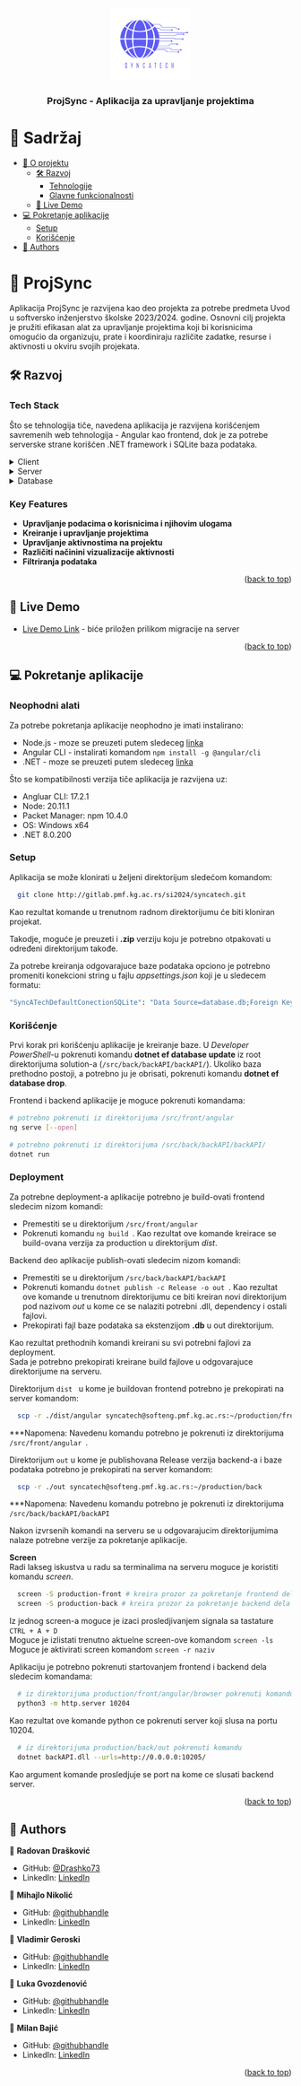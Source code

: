 <a name="readme-top"></a>

<!--
HOW TO USE:
This is an example of how you may give instructions on setting up your project locally.

Modify this file to match your project and remove sections that don't apply.

REQUIRED SECTIONS:
- Table of Contents
- About the Project
  - Built With
  - Live Demo
- Getting Started
- Authors
- Future Features
- Contributing
- Show your support
- Acknowledgements
- License

OPTIONAL SECTIONS:
- FAQ

After you're finished please remove all the comments and instructions!
-->

<div align="center">
  <!-- You are encouraged to replace this logo with your own! Otherwise you can also remove it. -->
  <img src="./docs/images/logo-resized.png" alt="logo" width="140"  height="auto" />
  <br/>

  <h3><b>ProjSync - Aplikacija za upravljanje projektima</b></h3>

</div>

<!-- TABLE OF CONTENTS -->

# 📗 Sadržaj

- [📖 O projektu](#about-project)
  - [🛠 Razvoj](#built-with)
    - [Tehnologije](#tech-stack)
    - [Glavne funkcionalnosti](#key-features)
  - [🚀 Live Demo](#live-demo)
- [💻 Pokretanje aplikacije](#getting-started)
  - [Setup](#setup)
  - [Korišćenje](#usage)
- [👥 Authors](#authors)
<!-- - [🙏 Acknowledgements](#acknowledgements) -->

<!-- PROJECT DESCRIPTION -->

# 📖 ProjSync <a name="about-project"></a>

Aplikacija ProjSync je razvijena kao deo projekta za potrebe predmeta Uvod u softversko inženjerstvo školske 2023/2024. godine. Osnovni cilj projekta je pružiti efikasan alat za upravljanje projektima koji bi korisnicima omogućio da organizuju, prate i koordiniraju različite zadatke, resurse i aktivnosti u okviru svojih projekata.

## 🛠 Razvoj <a name="built-with"></a>

### Tech Stack <a name="tech-stack"></a>

Što se tehnologija tiče, navedena aplikacija je razvijena korišćenjem savremenih web tehnologija - Angular kao frontend, dok je za potrebe serverske strane korišćen .NET framework i SQLite baza podataka.

<details>
  <summary>Client</summary>
  <ul>
    <li><a href="https://angular.io/">
    Angular
    </a>
    ([Dokumentacija](https://gitlab.pmf.kg.ac.rs/si2024/syncatech/-/blob/master/docs/manuals/angular/AngularManual_vPDF.pdf))
    </li>
  </ul>
</details>

<details>
  <summary>Server</summary>
  <ul>
    <li><a href="https://dotnet.microsoft.com/en-us/">.NET</a>
    ([Dokumentacija](https://gitlab.pmf.kg.ac.rs/si2024/syncatech/-/blob/master/docs/manuals/dotnet/DotNETManual_vPDF.pdf))
    </li>
  </ul>
</details>

<details>
<summary>Database</summary>
  <ul>
    <li><a href="https://www.sqlite.org/">SQLite</a>
    ([Dokumentacija](https://gitlab.pmf.kg.ac.rs/si2024/syncatech/-/blob/master/docs/manuals/sqlite/SQLiteManual_vPDF.pdf))
    </li>
  </ul>
</details>

<!-- Features -->

### Key Features <a name="key-features"></a>

- **Upravljanje podacima o korisnicima i njihovim ulogama**
- **Kreiranje i upravljanje projektima**
- **Upravljanje aktivnostima na projektu**
- **Različiti načinini vizualizacije aktivnosti**
- **Filtriranja podataka**

<p align="right">(<a href="#readme-top">back to top</a>)</p>

<!-- LIVE DEMO -->

## 🚀 Live Demo <a name="live-demo"></a>

- [Live Demo Link](http://softeng.pmf.kg.ac.rs:10204) - biće priložen prilikom migracije na server

<p align="right">(<a href="#readme-top">back to top</a>)</p>

<!-- GETTING STARTED -->

## 💻 Pokretanje aplikacije <a name="getting-started"></a>

### Neophodni alati

Za potrebe pokretanja aplikacije neophodno je imati instalirano:
* Node.js - moze se preuzeti putem sledeceg [linka](https://nodejs.org/en/download)
* Angular CLI - instalirati komandom
``` npm install -g @angular/cli ```
* .NET - moze se preuzeti putem sledeceg [linka](https://dotnet.microsoft.com/en-us/download)

Što se kompatibilnosti verzija tiče aplikacija je razvijena uz:
* Angluar CLI: 17.2.1
* Node: 20.11.1
* Packet Manager: npm 10.4.0
* OS: Windows x64
* .NET 8.0.200

### Setup

Aplikacija se može klonirati u željeni direktorijum sledećom komandom:

```sh
  git clone http://gitlab.pmf.kg.ac.rs/si2024/syncatech.git
```

Kao rezultat komande u trenutnom radnom direktorijumu će biti kloniran projekat.

Takodje, moguće je preuzeti i **.zip** verziju koju je potrebno otpakovati u određeni direktorijum takođe.

Za potrebe kreiranja odgovarajuce baze podataka opciono je potrebno promeniti konekcioni string u fajlu _appsettings.json_ koji je u sledecem formatu:
```sh
"SyncATechDefaultConectionSQLite": "Data Source=database.db;Foreign Keys=True"
```

### Korišćenje <a name="usage"></a>

Prvi korak pri korišćenju aplikacije je kreiranje baze. U *Developer PowerShell*-u pokrenuti komandu **dotnet ef database update** iz root direktorijuma solution-a (```/src/back/backAPI/backAPI/```). Ukoliko baza prethodno postoji, a potrebno ju je obrisati, pokrenuti komandu **dotnet ef database drop**.

Frontend i backend aplikacije je moguce pokrenuti komandama:
```sh
# potrebno pokrenuti iz direktorijuma /src/front/angular
ng serve [--open]
```
```sh
# potrebno pokrenuti iz direktorijuma /src/back/backAPI/backAPI/
dotnet run
```
<!--
Example command:

```sh
  rails server
```
--->

<!--
### Run tests

To run tests, run the following command:

Example command:

```sh
  bin/rails test test/models/article_test.rb
```
--->


### Deployment

Za potrebne deployment-a aplikacije potrebno je build-ovati frontend sledecim nizom komandi:
* Premestiti se u direktorijum ```/src/front/angular ```
* Pokrenuti komandu ```ng build ```. Kao rezultat ove komande kreirace se build-ovana verzija za production u direktorijum _dist_.

Backend deo aplikacije publish-ovati sledecim nizom komandi:
* Premestiti se u direktorijum ```/src/back/backAPI/backAPI ```
* Pokrenuti komandu ```dotnet publish -c Release -o out ```. Kao rezultat ove komande u trenutnom direktorijumu ce biti kreiran novi direktorijum pod nazivom _out_ u kome ce se nalaziti potrebni .dll, dependency i ostali fajlovi.
* Prekopirati fajl baze podataka sa ekstenzijom **.db** u out direktorijum.

Kao rezultat prethodnih komandi kreirani su svi potrebni fajlovi za deployment.  
Sada je potrebno prekopirati kreirane build fajlove u odgovarajuce direktorijume na serveru.

Direktorijum ```dist ``` u kome je buildovan frontend potrebno je prekopirati na server komandom:
```sh
  scp -r ./dist/angular syncatech@softeng.pmf.kg.ac.rs:~/production/front
```
***Napomena: Navedenu komandu potrebno je pokrenuti iz direktorijuma ```/src/front/angular ```.

Direktorijum ``` out ``` u kome je publishovana Release verzija backend-a i baze podataka potrebno je prekopirati na server komandom:
```sh
  scp -r ./out syncatech@softeng.pmf.kg.ac.rs:~/production/back
```
***Napomena: Navedenu komandu potrebno je pokrenuti iz direktorijuma ```/src/back/backAPI/backAPI ```

Nakon izvrsenih komandi na serveru se u odgovarajucim direktorijumima nalaze potrebne verzije za pokretanje aplikacije.

**Screen**  
Radi lakseg iskustva u radu sa terminalima na serveru moguce je koristiti komandu _screen_.  
```sh
  screen -S production-front # kreira prozor za pokretanje frontend dela aplikacije
  screen -S production-back # kreira prozor za pokretanje backend dela aplikacije
```
Iz jednog screen-a moguce je izaci prosledjivanjem signala sa tastature ```CTRL + A + D ```  
Moguce je izlistati trenutno aktuelne screen-ove komandom ```screen -ls ```  
Moguce je aktivirati screen komandom ```screen -r naziv ```

Aplikaciju je potrebno pokrenuti startovanjem frontend i backend dela sledecim komandama:  
```sh
  # iz direktorijuma production/front/angular/browser pokrenuti komandu
  python3 -m http.server 10204
```
Kao rezultat ove komande python ce pokrenuti server koji slusa na portu 10204.
```sh
  # iz direktorijuma production/back/out pokrenuti komandu
  dotnet backAPI.dll --urls=http://0.0.0.0:10205/
```
Kao argument komande prosledjuje se port na kome ce slusati backend server.


<!--
Example:

```sh
```
-->

<p align="right">(<a href="#readme-top">back to top</a>)</p>

<!-- AUTHORS -->

## 👥 Authors <a name="authors"></a>

👤 **Radovan Drašković**

- GitHub: [@Drashko73](https://github.com/Drashko73)
- LinkedIn: [LinkedIn](https://linkedin.com/in/radovan-draskovic)

👤 **Mihajlo Nikolić**

- GitHub: [@githubhandle](https://github.com/githubhandle)
- LinkedIn: [LinkedIn](https://linkedin.com/in/linkedinhandle)

👤 **Vladimir Geroski**

- GitHub: [@githubhandle](https://github.com/githubhandle)
- LinkedIn: [LinkedIn](https://linkedin.com/in/linkedinhandle)

👤 **Luka Gvozdenović**

- GitHub: [@githubhandle](https://github.com/githubhandle)
- LinkedIn: [LinkedIn](https://linkedin.com/in/linkedinhandle)

👤 **Milan Bajić**

- GitHub: [@githubhandle](https://github.com/githubhandle)
- LinkedIn: [LinkedIn](https://linkedin.com/in/linkedinhandle)

<p align="right">(<a href="#readme-top">back to top</a>)</p>


<!-- ACKNOWLEDGEMENTS 

## 🙏 Acknowledgments <a name="acknowledgements"></a>

> Give credit to everyone who inspired your codebase.

I would like to thank...

<p align="right">(<a href="#readme-top">back to top</a>)</p>
-->

